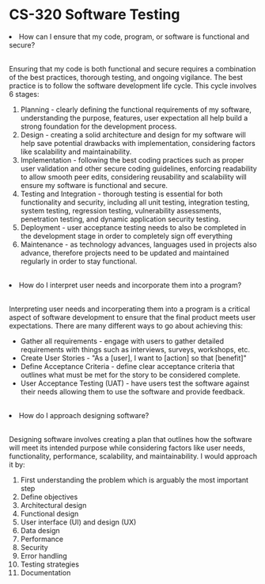 # CS-320 Software Testing

<li>How can I ensure that my code, program, or software is functional and secure?</li>
</br>
<p>Ensuring that my code is both functional and secure requires a combination of the best practices, thorough testing, and ongoing vigilance. The best practice is to follow the software development life cycle. This cycle involves 6 stages:
  <ol>
    <li>Planning - clearly defining the functional requirements of my software, understanding the purpose, features, user expectation all help build a strong foundation for the development process.</li>
    <li>Design - creating a solid architecture and design for my software will help save potential drawbacks with implementation, considering factors like scalability and maintainability.</li>
    <li>Implementation - following the best coding practices such as proper user validation and other secure coding guidelines, enforcing readability to allow smooth peer edits, considering reusability and scalability will ensure my software is functional and secure.</li>
    <li>Testing and Integration - thorough testing is essential for both functionality and security, including all unit testing, integration testing, system testing, regression testing, vulnerability assessments, penetration testing, and dynamic application security testing.</li>
    <li>Deployment - user acceptance testing needs to also be completed in the development stage in order to completely sign off everything</li>
    <li>Maintenance - as technology advances, languages used in projects also advance, therefore projects need to be updated and maintained regularly in order to stay functional.</li>
  </ol>
  
</p>
</br>
<li>How do I interpret user needs and incorporate them into a program?</li>
</br>
<p>Interpreting user needs and incorperating them into a program is a critical aspect of software development to ensure that the final product meets user expectations. There are many different ways to go about achieving this:
  <ul>
    <li>Gather all requirements - engage with users to gather detailed requirements with things such as interviews, surveys, workshops, etc.</li>
    <li>Create User Stories - "As a [user], I want to [action] so that [benefit]"</li>
    <li>Define Acceptance Criteria - define clear acceptance criteria that outlines what must be met for the story to be considered complete.</li>
    <li>User Acceptance Testing (UAT) - have users test the software against their needs allowing them to use the software and provide feedback.</li>
  </ul>
</p>
</br>
<li>How do I approach designing software?</li>
</br>
<p>Designing software involves creating a plan that outlines how the software will meet its intended purpose while considering factors like user needs, functionality, performance, scalability, and maintainability. I would approach it by:
  <ol>
    <li>First understanding the problem which is arguably the most important step</li>
    <li>Define objectives</li>
    <li>Architectural design</li>
    <li>Functional design</li>
    <li>User interface (UI) and design (UX)</li>
    <li>Data design</li>
    <li>Performance</li>
    <li>Security</li>
    <li>Error handling</li>
    <li>Testing strategies</li>
    <li>Documentation</li>
  </ol>
</p>
</br>
